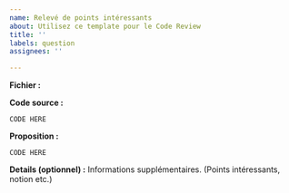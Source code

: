 ```yaml
---
name: Relevé de points intéressants
about: Utilisez ce template pour le Code Review
title: ''
labels: question
assignees: ''

---
```


**Fichier :** 

**Code source :**
```
CODE HERE
```
**Proposition :**
```
CODE HERE
```

**Details (optionnel) :**
Informations supplémentaires. (Points intéressants, notion etc.)
